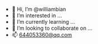 - 👋 Hi, I’m @williambian
- 👀 I’m interested in ...
- 🌱 I’m currently learning ...
- 💞️ I’m looking to collaborate on ...
- 📫 644053360@qq.com
<!---
williambian/williambian is a ✨ special ✨ repository because its `README.md` (this file) appears on your GitHub profile.
You can click the Preview link to take a look at your changes.
--->
